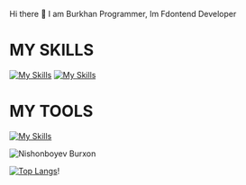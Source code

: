 Hi there 👋 I am Burkhan Programmer,
Im Fdontend Developer


<h1>MY SKILLS</h1>

[![My Skills](https://skillicons.dev/icons?i=js,html,css)](https://skillicons.dev)
[![My Skills](https://skillicons.dev/icons?i=nodejs,sass,bootstrap,mui,tailwind,react,github,nextjs,redux&theme=light)](https://skillicons.dev)

<h1>MY TOOLS</h1>

[![My Skills](https://skillicons.dev/icons?i=git,docker,codepen,discord,netlify,powershell,stackoverflow,twitter,vscode,visualstudio,figma)](https://skillicons.dev)





![Nishonboyev Burxon](https://github-readme-stats.vercel.app/api?username=burxon&show_icons=true&theme=synthwave)

[![Top Langs](https://github-readme-stats.vercel.app/api/top-langs/?username=burxoncoder&hide=js,html_icons=true&theme=synthwave)](https://github.com/anuraghazra/github-readme-stats)!




